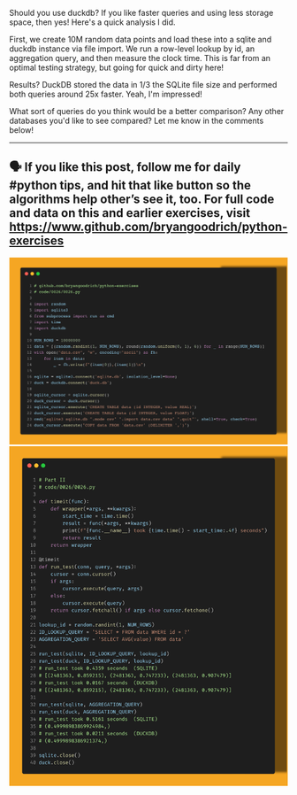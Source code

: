 Should you use duckdb? If you like faster queries and using less storage space, then yes! Here's a quick analysis I did.

First, we create 10M random data points and load these into a sqlite and duckdb instance via file import. We run a row-level lookup by id, an aggregation query, and then measure the clock time. This is far from an optimal testing strategy, but going for quick and dirty here!

Results? DuckDB stored the data in 1/3 the SQLite file size and performed both queries around 25x faster. Yeah, I'm impressed! 

What sort of queries do you think would be a better comparison? Any other databases you'd like to see compared? Let me know in the comments below!

------
🗣 If you like this post, follow me for daily #python tips, and hit that like button so the algorithms help other’s see it, too. For full code and data on this and earlier exercises, visit https://www.github.com/bryangoodrich/python-exercises
------

<img src="../../static/0026.png" />

<img src="../../static/0026-2.png" />
